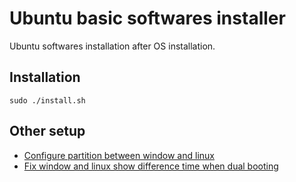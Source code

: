 # Ubuntu basic softwares installer

Ubuntu softwares installation after OS installation.

## Installation

```shell
sudo ./install.sh
```

## Other setup

- [Configure partition between window and linux](https://www.howtogeek.com/howto/35807/how-to-harmonize-your-dual-boot-setup-for-windows-and-ubuntu/)
- [Fix window and linux show difference time when dual booting](https://www.howtogeek.com/323390/how-to-fix-windows-and-linux-showing-different-times-when-dual-booting/)
